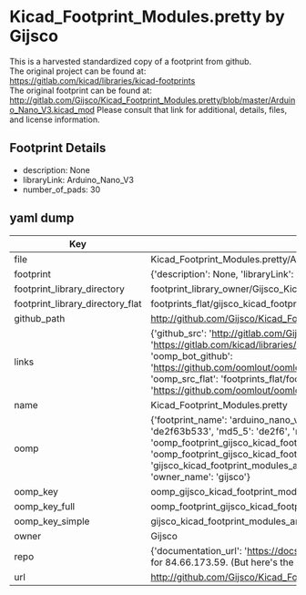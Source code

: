 # Kicad_Footprint_Modules.pretty by Gijsco  
This is a harvested standardized copy of a footprint from github.  
The original project can be found at:  
https://gitlab.com/kicad/libraries/kicad-footprints  
The original footprint can be found at:
http://gitlab.com/Gijsco/Kicad_Footprint_Modules.pretty/blob/master/Arduino_Nano_V3.kicad_mod
Please consult that link for additional, details, files, and license information.  
## Footprint Details
* description: None  
* libraryLink: Arduino_Nano_V3  
* number_of_pads: 30  
## yaml dump  
| Key | Value |  
| --- | --- |  
| file | Kicad_Footprint_Modules.pretty/Arduino_Nano_V3.kicad_mod |  
| footprint | {'description': None, 'libraryLink': 'Arduino_Nano_V3', 'number_of_pads': 30} |  
| footprint_library_directory | footprint_library_owner/Gijsco_Kicad_Footprint_Modules.pretty |  
| footprint_library_directory_flat | footprints_flat/gijsco_kicad_footprint_modules_arduino_nano_v3/working |  
| github_path | http://github.com/Gijsco/Kicad_Footprint_Modules.pretty/blob/master/Arduino_Nano_V3.kicad_mod |  
| links | {'github_src': 'http://gitlab.com/Gijsco/Kicad_Footprint_Modules.pretty/blob/master/Arduino_Nano_V3.kicad_mod', 'github_src_repo': 'https://gitlab.com/kicad/libraries/kicad-footprints', 'oomp_bot': 'footprints/gijsco_kicad_footprint_modules_arduino_nano_v3/working', 'oomp_bot_github': 'https://github.com/oomlout/oomlout_oomp_footprint_bot/tree/main/footprints/gijsco_kicad_footprint_modules_arduino_nano_v3/working', 'oomp_src_flat': 'footprints_flat/footprints_flat/gijsco_kicad_footprint_modules_arduino_nano_v3/working', 'oomp_src_flat_github': 'https://github.com/oomlout/oomlout_oomp_footprint_src/tree/main/footprints_flat/gijsco_kicad_footprint_modules_arduino_nano_v3/working'} |  
| name | Kicad_Footprint_Modules.pretty |  
| oomp | {'footprint_name': 'arduino_nano_v3', 'library_name': 'kicad_footprint_modules', 'md5': 'de2f63b533f0939af0c191d4cae96273', 'md5_10': 'de2f63b533', 'md5_5': 'de2f6', 'md5_6': 'de2f63', 'oomp_key': 'oomp_gijsco_kicad_footprint_modules_arduino_nano_v3', 'oomp_key_extra': 'oomp_footprint_gijsco_kicad_footprint_modules_arduino_nano_v3', 'oomp_key_full': 'oomp_footprint_gijsco_kicad_footprint_modules_arduino_nano_v3_de2f63', 'oomp_key_simple': 'gijsco_kicad_footprint_modules_arduino_nano_v3', 'original_filename': 'Kicad_Footprint_Modules.pretty/Arduino_Nano_V3.kicad_mod', 'owner_name': 'gijsco'} |  
| oomp_key | oomp_gijsco_kicad_footprint_modules_arduino_nano_v3 |  
| oomp_key_full | oomp_footprint_gijsco_kicad_footprint_modules_arduino_nano_v3 |  
| oomp_key_simple | gijsco_kicad_footprint_modules_arduino_nano_v3 |  
| owner | Gijsco |  
| repo | {'documentation_url': 'https://docs.github.com/rest/overview/resources-in-the-rest-api#rate-limiting', 'message': "API rate limit exceeded for 84.66.173.59. (But here's the good news: Authenticated requests get a higher rate limit. Check out the documentation for more details.)"} |  
| url | http://github.com/Gijsco/Kicad_Footprint_Modules.pretty |  

